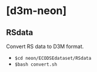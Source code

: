 # [d3m-neon]


## RSdata
Convert RS data to D3M format.
* `$cd neon/ECODSEdataset/RSdata`
* `$bash convert.sh`
